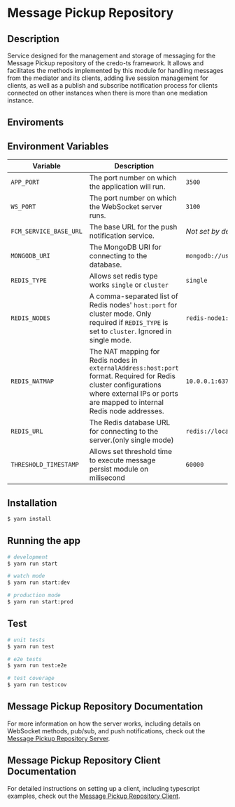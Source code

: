 # Message Pickup Repository

## Description

Service designed for the management and storage of messaging for the Message Pickup repository of the credo-ts framework. It allows and facilitates the methods implemented by this module for handling messages from the mediator and its clients, adding live session management for clients, as well as a publish and subscribe notification process for clients connected on other instances when there is more than one mediation instance.

## Enviroments

## Environment Variables

| Variable               | Description                                                                                                                                                                               | Default Value                                                     |
| ---------------------- | ----------------------------------------------------------------------------------------------------------------------------------------------------------------------------------------- | ----------------------------------------------------------------- |
| `APP_PORT`             | The port number on which the application will run.                                                                                                                                        | `3500`                                                            |
| `WS_PORT`              | The port number on which the WebSocket server runs.                                                                                                                                       | `3100`                                                            |
| `FCM_SERVICE_BASE_URL` | The base URL for the push notification service.                                                                                                                                           | _Not set by default_                                              |
| `MONGODB_URI`          | The MongoDB URI for connecting to the database.                                                                                                                                           | `mongodb://user:password@localhost:27017/MessagePickupRepository` |
| `REDIS_TYPE`           | Allows set redis type works `single` or `cluster`                                                                                                                                         | `single`                                                          |
| `REDIS_NODES`          | A comma-separated list of Redis nodes' `host:port` for cluster mode. Only required if `REDIS_TYPE` is set to `cluster`. Ignored in single mode.                                           | `redis-node1:6379,redis-node2:6379,redis-node3:6379`              |
| `REDIS_NATMAP`         | The NAT mapping for Redis nodes in `externalAddress:host:port` format. Required for Redis cluster configurations where external IPs or ports are mapped to internal Redis node addresses. | `10.0.0.1:6379:redis-node1:6379,10.0.0.2:6379:redis-node2:6379`   |
| `REDIS_URL`            | The Redis database URL for connecting to the server.(only single mode)                                                                                                                    | `redis://localhost:6379`                                          |
| `THRESHOLD_TIMESTAMP`  | Allows set threshold time to execute message persist module on milisecond                                                                                                                 | `60000`                                                           |

## Installation

```bash
$ yarn install
```

## Running the app

```bash
# development
$ yarn run start

# watch mode
$ yarn run start:dev

# production mode
$ yarn run start:prod
```

## Test

```bash
# unit tests
$ yarn run test

# e2e tests
$ yarn run test:e2e

# test coverage
$ yarn run test:cov
```

## Message Pickup Repository Documentation

For more information on how the server works, including details on WebSocket methods, pub/sub, and push notifications, check out the [Message Pickup Repository Server](./docs/message-pickup-repository-server.md).

## Message Pickup Repository Client Documentation

For detailed instructions on setting up a client, including typescript examples, check out the [Message Pickup Repository Client](./docs/message-pickup-repository-client.md).
